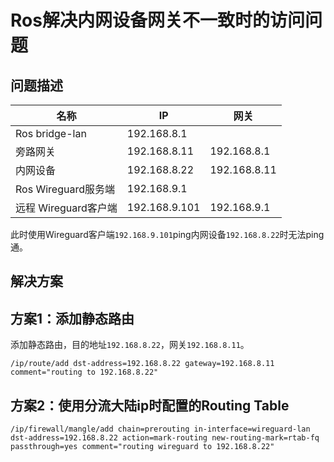 # Ros解决内网设备网关不一致时的访问问题

## 问题描述

| 名称 | IP | 网关 |
| - | - | - |
| Ros bridge-lan | 192.168.8.1 | |
| 旁路网关 | 192.168.8.11 | 192.168.8.1 |
| 内网设备 | 192.168.8.22 | 192.168.8.11 |
| Ros Wireguard服务端 | 192.168.9.1 |  |
| 远程 Wireguard客户端 | 192.168.9.101 | 192.168.9.1 |

此时使用Wireguard客户端`192.168.9.101`ping内网设备`192.168.8.22`时无法ping通。

## 解决方案

## 方案1：添加静态路由

添加静态路由，目的地址`192.168.8.22`，网关`192.168.8.11`。

```shell
/ip/route/add dst-address=192.168.8.22 gateway=192.168.8.11 comment="routing to 192.168.8.22"
```

## 方案2：使用分流大陆ip时配置的Routing Table

```shell
/ip/firewall/mangle/add chain=prerouting in-interface=wireguard-lan dst-address=192.168.8.22 action=mark-routing new-routing-mark=rtab-fq passthrough=yes comment="routing wireguard to 192.168.8.22"
```

